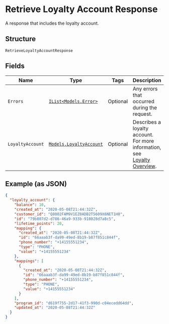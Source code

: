 
# Retrieve Loyalty Account Response

A response that includes the loyalty account.

## Structure

`RetrieveLoyaltyAccountResponse`

## Fields

| Name | Type | Tags | Description |
|  --- | --- | --- | --- |
| `Errors` | [`IList<Models.Error>`](/doc/models/error.md) | Optional | Any errors that occurred during the request. |
| `LoyaltyAccount` | [`Models.LoyaltyAccount`](/doc/models/loyalty-account.md) | Optional | Describes a loyalty account. For more information, see<br>[Loyalty Overview](https://developer.squareup.com/docs/loyalty/overview). |

## Example (as JSON)

```json
{
  "loyalty_account": {
    "balance": 10,
    "created_at": "2020-05-08T21:44:32Z",
    "customer_id": "Q8002FAM9V1EZ0ADB2T5609X6NET1H0",
    "id": "79b807d2-d786-46a9-933b-918028d7a8c5",
    "lifetime_points": 20,
    "mapping": {
      "created_at": "2020-05-08T21:44:32Z",
      "id": "66aaab3f-da99-49ed-8b19-b87f851c844f",
      "phone_number": "+14155551234",
      "type": "PHONE",
      "value": "+14155551234"
    },
    "mappings": [
      {
        "created_at": "2020-05-08T21:44:32Z",
        "id": "66aaab3f-da99-49ed-8b19-b87f851c844f",
        "phone_number": "+14155551234",
        "type": "PHONE",
        "value": "+14155551234"
      }
    ],
    "program_id": "d619f755-2d17-41f3-990d-c04ecedd64dd",
    "updated_at": "2020-05-08T21:44:32Z"
  }
}
```

